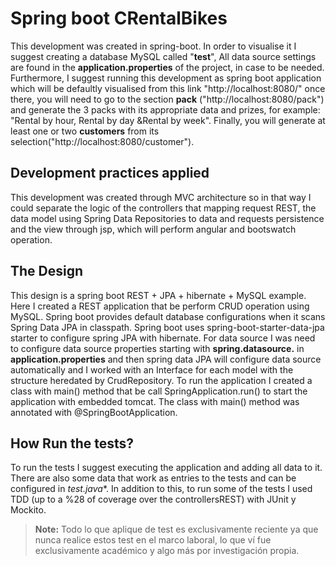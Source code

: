 # Spring boot CRentalBikes

This development was created in spring-boot. In order to visualise it I suggest creating a database MySQL called "**test**", All data source settings are found in the **application.properties** of the project, in case to be needed. 
Furthermore, I suggest running this development as spring boot application which will be defaultly visualised from this link "http://localhost:8080/" once there, you will need to go to the section **pack** ("http://localhost:8080/pack") and generate the 3 packs with its appropriate data and prizes, for example: "Rental by hour, Rental by day &Rental by week". Finally, you will generate at least one or two **customers** from its selection("http://localhost:8080/customer"). 

## Development practices applied

This development was created through MVC architecture so in that way I could separate the logic of the controllers that mapping request REST, the data model using Spring Data Repositories to data and requests persistence and the view through jsp, which will perform angular and bootswatch operation.

## The Design

This design is a spring boot REST + JPA + hibernate + MySQL example. Here I created a REST application that be perform CRUD operation using MySQL. Spring boot provides default database configurations when it scans Spring Data JPA in classpath. Spring boot uses spring-boot-starter-data-jpa starter to configure spring JPA with hibernate. For data source I was need to configure data source properties starting with **spring.datasource.** in **application.properties** and then spring data JPA will configure data source automatically and I worked with an Interface for each model with the structure heredated by CrudRepository. To run the application I created a class with main() method that be call SpringApplication.run() to start the application with embedded tomcat. The class with main() method was annotated with @SpringBootApplication.
	
## How Run the tests?

To run the tests I suggest executing the application and adding all data to it. There are also some data that work as entries to the tests and can be configured in **test*.java**. In addition to this, to run some of the tests I used TDD (up to a %28 of coverage over the controllersREST) with JUnit y Mockito.
> **Note:** Todo lo que aplique de test es exclusivamente reciente ya que nunca realice estos test en el marco laboral, lo que ví fue exclusivamente académico y algo más por investigación propia.
